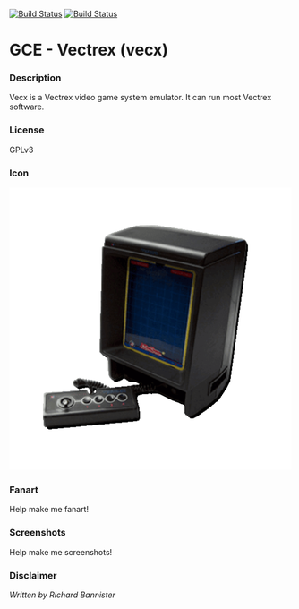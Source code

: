 [![Build Status](https://travis-ci.org/kodi-game/game.libretro.vecx.svg?branch=master)](https://travis-ci.org/kodi-game/game.libretro.vecx)
[![Build Status](https://ci.appveyor.com/api/projects/status/github/kodi-game/game.libretro.vecx?svg=true)](https://ci.appveyor.com/project/kodi-game/game-libretro-vecx)

# GCE - Vectrex (vecx)

### Description

Vecx is a Vectrex video game system emulator. It can run most Vectrex software.

### License

GPLv3

### Icon

![Icon](game.libretro.vecx/resources/icon.png)

### Fanart

Help make me fanart!

### Screenshots

Help make me screenshots!

### Disclaimer

*Written by Richard Bannister*
